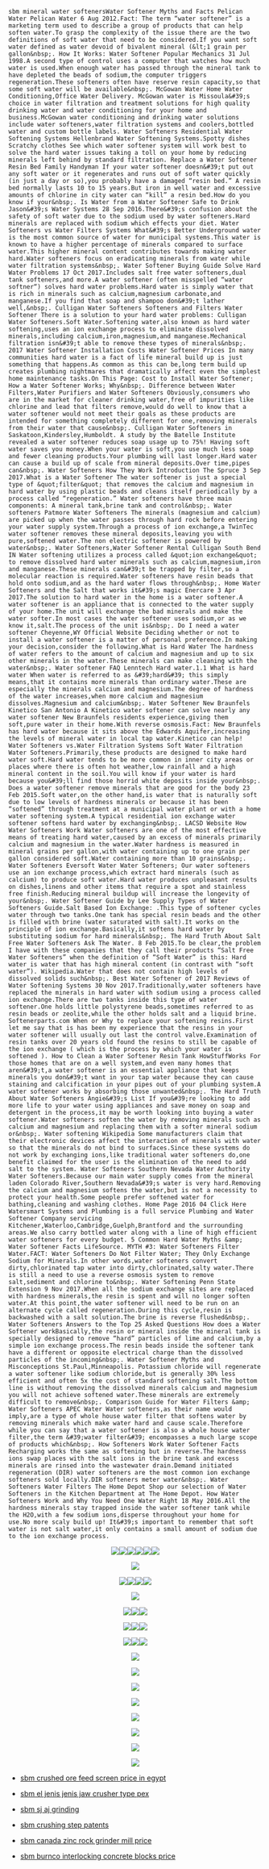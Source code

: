 
```
sbm mineral water softenersWater Softener Myths and Facts Pelican Water Pelican Water 6 Aug 2012.Fact: The term “water softener” is a marketing term used to describe a group of products that can help soften water.To grasp the complexity of the issue there are the two definitions of soft water that need to be considered.If you want soft water defined as water devoid of bivalent mineral (&lt;1 grain per gallon&nbsp;. How It Works: Water Softener Popular Mechanics 31 Jul 1998.A second type of control uses a computer that watches how much water is used.When enough water has passed through the mineral tank to have depleted the beads of sodium,the computer triggers regeneration.These softeners often have reserve resin capacity,so that some soft water will be available&nbsp;. McGowan Water Home Water Conditioning,Office Water Delivery. McGowan water is Missoula&#39;s choice in water filtration and treatment solutions for high quality drinking water and water conditioning for your home and business.McGowan water conditioning and drinking water solutions include water softeners,water filtration systems and coolers,bottled water and custom bottle labels. Water Softeners Residential Water Softening Systems Hellenbrand Water Softening Systems.Spotty dishes Scratchy clothes See which water softener system will work best to solve the hard water issues taking a toll on your home by reducing minerals left behind by standard filtration. Replace a Water Softener Resin Bed Family Handyman If your water softener doesn&#39;t put out any soft water or it regenerates and runs out of soft water quickly (in just a day or so),you probably have a damaged “resin bed.” A resin bed normally lasts 10 to 15 years.But iron in well water and excessive amounts of chlorine in city water can “kill” a resin bed.How do you know if your&nbsp;. Is Water from a Water Softener Safe to Drink Jason&#39;s Water Systems 28 Sep 2016.There&#39;s confusion about the safety of soft water due to the sodium used by water softeners.Hard minerals are replaced with sodium which effects your diet. Water Softeners vs Water Filters Systems What&#39;s Better Underground water is the most common source of water for municipal systems.This water is known to have a higher percentage of minerals compared to surface water.This higher mineral content contributes towards making water hard.Water softeners focus on eradicating minerals from water while water filtration systems&nbsp;. Water Softener Buying Guide Solve Hard Water Problems 17 Oct 2017.Includes salt free water softeners,dual tank softeners,and more.A water softener (often misspelled “water softner“) solves hard water problems.Hard water is simply water that is rich in minerals such as calcium,magnesium carbonate,and manganese.If you find that soap and shampoo don&#39;t lather well,&nbsp;. Culligan Water Softeners Softeners and Filters Water Softener There is a solution to your hard water problems: Culligan Water Softeners.Soft Water.Softening water,also known as hard water softening,uses an ion exchange process to eliminate dissolved minerals,including calcium,iron,magnesium,and manganese.Mechanical filtration isn&#39;t able to remove these types of minerals&nbsp;. 2017 Water Softener Installation Costs Water Softener Prices In many communities hard water is a fact of life mineral build up is just something that happens.As common as this can be,long term build up creates plumbing nightmares that dramatically affect even the simplest home maintenance tasks.On This Page: Cost to Install Water Softener; How a Water Softener Works; Why&nbsp;. Difference between Water Filters,Water Purifiers and Water Softeners Obviously,consumers who are in the market for cleaner drinking water,free of impurities like chlorine and lead that filters remove,would do well to know that a water softener would not meet their goals as these products are intended for something completely different for one,removing minerals from their water that cause&nbsp;. Culligan Water Softeners in Saskatoon,Kindersley,Humboldt. A study by the Batelle Institute revealed a water softener reduces soap usage up to 75%! Having soft water saves you money.When your water is soft,you use much less soap and fewer cleaning products.Your plumbing will last longer.Hard water can cause a build up of scale from mineral deposits.Over time,pipes can&nbsp;. Water Softeners How They Work Introduction The Spruce 3 Sep 2017.What is a Water Softener The water softener is just a special type of &quot;filter&quot; that removes the calcium and magnesium in hard water by using plastic beads and cleans itself periodically by a process called “regeneration.” Water softeners have three main components: A mineral tank,brine tank and control&nbsp;. Water softeners Patmore Water Softeners The minerals (magnesium and calcium) are picked up when the water passes through hard rock before entering your water supply system.Through a process of ion exchange,a TwinTec water softener removes these mineral deposits,leaving you with pure,softened water.The non electric softener is powered by water&nbsp;. Water Softeners,Water Softener Rental Culligan South Bend IN Water softening utilizes a process called &quot;ion exchange&quot; to remove dissolved hard water minerals such as calcium,magnesium,iron and manganese.These minerals can&#39;t be trapped by filter,so a molecular reaction is required.Water softeners have resin beads that hold onto sodium,and as the hard water flows through&nbsp;. Home Water Softeners and the Salt that works it&#39;s magic Enercare 3 Apr 2017.The solution to hard water in the home is a water softener.A water softener is an appliance that is connected to the water supply of your home.The unit will exchange the bad minerals and make the water softer.In most cases the water softener uses sodium,or as we know it,salt.The process of the unit is&nbsp;. Do I need a water softener Cheyenne,WY Official Website Deciding whether or not to install a water softener is a matter of personal preference.In making your decision,consider the following.What is Hard Water The hardness of water refers to the amount of calcium and magnesium and up to six other minerals in the water.These minerals can make cleaning with the water&nbsp;. Water softener FAQ Lenntech Hard water.1.1 What is hard water When water is referred to as &#39;hard&#39; this simply means,that it contains more minerals than ordinary water.These are especially the minerals calcium and magnesium.The degree of hardness of the water increases,when more calcium and magnesium dissolves.Magnesium and calcium&nbsp;. Water Softener New Braunfels Kinetico San Antonio A Kinetico water softener can solve nearly any water softener New Braunfels residents experience,giving them soft,pure water in their home.With reverse osmosis.Fact: New Braunfels has hard water because it sits above the Edwards Aquifer,increasing the levels of mineral water in local tap water.Kinetico can help! Water Softeners vs.Water Filtration Systems Soft Water Filtration Water Softeners.Primarily,these products are designed to make hard water soft.Hard water tends to be more common in inner city areas or places where there is often hot weather,low rainfall and a high mineral content in the soil.You will know if your water is hard because you&#39;ll find those horrid white deposits inside your&nbsp;. Does a water softener remove minerals that are good for the body 23 Feb 2015.Soft water,on the other hand,is water that is naturally soft due to low levels of hardness minerals or because it has been “softened” through treatment at a municipal water plant or with a home water softening system.A typical residential ion exchange water softener softens hard water by exchanging&nbsp;. LACSD Website How Water Softeners Work Water softeners are one of the most effective means of treating hard water,caused by an excess of minerals primarily calcium and magnesium in the water.Water hardness is measured in mineral grains per gallon,with water containing up to one grain per gallon considered soft.Water containing more than 10 grains&nbsp;. Water Softeners Eversoft Water Water Softeners; Our water softeners use an ion exchange process,which extract hard minerals (such as calcium) to produce soft water.Hard water produces unpleasant results on dishes,linens and other items that require a spot and stainless free finish.Reducing mineral buildup will increase the longevity of your&nbsp;. Water Softener Guide by Lee Supply Types of Water Softeners Guide.Salt Based Ion Exchange: ​.This type of softener cycles water through two tanks.One tank has special resin beads and the other is filled with brine (water saturated with salt).It works on the principle of ion exchange.Basically,it softens hard water by substituting sodium for hard minerals&nbsp;. The Hard Truth About Salt Free Water Softeners Ask The Water. 8 Feb 2015.To be clear,the problem I have with these companies that they call their products “Salt Free Water Softeners” when the definition of “Soft Water” is this: Hard water is water that has high mineral content (in contrast with “soft water”). Wikipedia.Water that does not contain high levels of dissolved solids such&nbsp;. Best Water Softener of 2017 Reviews of Water Softening Systems 30 Nov 2017.Traditionally,water softeners have replaced the minerals in hard water with sodium using a process called ion exchange.There are two tanks inside this type of water softener.One holds little polystyrene beads,sometimes referred to as resin beads or zeolite,while the other holds salt and a liquid brine. Softenerparts.com When or Why to replace your softening resins.First let me say that is has been my experience that the resins in your water softener will usually out last the control valve.Examination of resin tanks over 20 years old found the resins to still be capable of the ion exchange ( which is the process by which your water is softened ). How to Clean a Water Softener Resin Tank HowStuffWorks For those homes that are on a well system,and even many homes that aren&#39;t,a water softener is an essential appliance that keeps minerals you don&#39;t want in your tap water because they can cause staining and calcification in your pipes out of your plumbing system.A water softener works by absorbing those unwanted&nbsp;. The Hard Truth About Water Softeners Angie&#39;s List If you&#39;re looking to add more life to your water using appliances and save money on soap and detergent in the process,it may be worth looking into buying a water softener.Water softeners soften the water by removing minerals such as calcium and magnesium and replacing them with a softer mineral sodium or&nbsp;. Water softening Wikipedia Some manufacturers claim that their electronic devices affect the interaction of minerals with water so that the minerals do not bind to surfaces.Since these systems do not work by exchanging ions,like traditional water softeners do,one benefit claimed for the user is the elimination of the need to add salt to the system. Water Softeners Southern Nevada Water Authority Water Softeners.Because our main water supply comes from the mineral laden Colorado River,Southern Nevada&#39;s water is very hard.Removing the calcium and magnesium softens the water,but is not a necessity to protect your health.Some people prefer softened water for bathing,cleaning and washing clothes. Home Page 2016 04 Click Here Watersmart Systems and Plumbing is a full service Plumbing and Water Softener Company servicing Kitchener,Waterloo,Cambridge,Guelph,Brantford and the surrounding areas.We also carry bottled water along with a line of high efficient water softeners for every budget. 5 Common Hard Water Myths &amp; Water Softener Facts LifeSource. MYTH #3: Water Softeners Filter Water.FACT: Water Softeners Do Not Filter Water; They Only Exchange Sodium for Minerals.In other words,water softeners convert dirty,chlorinated tap water into dirty,chlorinated,salty water.There is still a need to use a reverse osmosis system to remove salt,sediment and chlorine to&nbsp;. Water Softening Penn State Extension 9 Nov 2017.When all the sodium exchange sites are replaced with hardness minerals,the resin is spent and will no longer soften water.At this point,the water softener will need to be run on an alternate cycle called regeneration.During this cycle,resin is backwashed with a salt solution.The brine is reverse flushed&nbsp;. Water Softeners Answers to the Top 25 Asked Questions How does a Water Softener workBasically,the resin or mineral inside the mineral tank is specially designed to remove “hard” particles of lime and calcium,by a simple ion exchange process.The resin beads inside the softener tank have a different or opposite electrical charge than the dissolved particles of the incoming&nbsp;. Water Softener Myths and Misconceptions St.Paul,Minneapolis. Potassium chloride will regenerate a water softener like sodium chloride,but is generally 30% less efficient and often 5x the cost of standard softening salt.The bottom line is without removing the dissolved minerals calcium and magnesium you will not achieve softened water.These minerals are extremely difficult to remove&nbsp;. Comparison Guide for Water Filters &amp; Water Softeners APEC Water Water softeners,as their name would imply,are a type of whole house water filter that softens water by removing minerals which make water hard and cause scale.Therefore while you can say that a water softener is also a whole house water filter,the term &#39;water filter&#39; encompasses a much large scope of products which&nbsp;. How Softeners Work Water Softener Facts Recharging works the same as softening but in reverse.The hardness ions swap places with the salt ions in the brine tank and excess minerals are rinsed into the wastewater drain.Demand initiated regeneration (DIR) water softeners are the most common ion exchange softeners sold locally.DIR softeners meter water&nbsp;. Water Softeners Water Filters The Home Depot Shop our selection of Water Softeners in the Kitchen Department at The Home Depot. How Water Softeners Work and Why You Need One Water Right 18 May 2016.All the hardness minerals stay trapped inside the water softener tank while the H2O,with a few sodium ions,disperse throughout your home for use.No more scaly build up! It&#39;s important to remember that soft water is not salt water,it only contains a small amount of sodium due to the ion exchange process. 
```

<div align="center">
  
<a rel="nofollow" href="https://m.shibang-china.com?f=github&k=sbm+mineral+water+softeners"><img src="https://static.shibang-china.com/en/l.png"></a><img src="https://static.shibang-china.com/en/hw.png"><a rel="nofollow" href="https://m.shibang-china.com/product/?f=github&k=sbm+mineral+water+softeners"><img src="https://static.shibang-china.com/en/p.png"></a><a rel="nofollow" href="https://m.shibang-china.com/cases/?f=github&k=sbm+mineral+water+softeners"><img src="https://static.shibang-china.com/en/c.png"></a><a rel="nofollow" href="https://m.shibang-china.com/news/?f=github&k=sbm+mineral+water+softeners"><img src="https://static.shibang-china.com/en/n.png"></a><a rel="nofollow" href="https://m.shibang-china.com?f=github&k=sbm+mineral+water+softeners"><img src="https://static.shibang-china.com/en/m.png"></a>

<a rel="nofollow" href="https://m.shibang-china.com/product/?f=github&k=sbm+mineral+water+softeners"><img src="https://static.shibang-china.com/en/b.jpg"></a>
  
<a rel="nofollow" href="https://m.shibang-china.com/solution-aggregate.html?f=github&k=sbm+mineral+water+softeners"><img src="https://static.shibang-china.com/en/a.jpg"></a><a rel="nofollow" href="https://m.shibang-china.com/solution-mine.html?f=github&k=sbm+mineral+water+softeners"><img src="https://static.shibang-china.com/en/m.jpg"></a><a rel="nofollow" href="https://m.shibang-china.com/solution-mill.html?f=github&k=sbm+mineral+water+softeners"><img src="https://static.shibang-china.com/en/g.jpg"></a><a rel="nofollow" href="https://m.shibang-china.com/solution-epc.html?f=github&k=sbm+mineral+water+softeners"><img src="https://static.shibang-china.com/en/e.jpg"></a>

<a rel="nofollow" href="https://m.shibang-china.com/product/?f=github&k=sbm+mineral+water+softeners"><img src="https://static.shibang-china.com/en/a-p.png"></a>

<a rel="nofollow" href="https://m.shibang-china.com/product/crusher/c6x.html?f=github&k=sbm+mineral+water+softeners"><img src="https://static.shibang-china.com/en/j.jpg"></a><a rel="nofollow" href="https://m.shibang-china.com/product/crusher/ci5x.html?f=github&k=sbm+mineral+water+softeners"><img src="https://static.shibang-china.com/en/i.jpg"></a><a rel="nofollow" href="https://m.shibang-china.com/product/crusher/hst.html?f=github&k=sbm+mineral+water+softeners"><img src="https://static.shibang-china.com/en/c.jpg"></a>

<a rel="nofollow" href="https://m.shibang-china.com/product/mill/mtw.html?f=github&k=sbm+mineral+water+softeners"><img src="https://static.shibang-china.com/en/mtw.jpg"></a><a rel="nofollow" href="https://m.shibang-china.com/product/mill/scm.html?f=github&k=sbm+mineral+water+softeners"><img src="https://static.shibang-china.com/en/scm.jpg"></a><a rel="nofollow" href="https://m.shibang-china.com/product/mill/lm.html?f=github&k=sbm+mineral+water+softeners"><img src="https://static.shibang-china.com/en/lm.jpg"></a>

<a rel="nofollow" href="https://m.shibang-china.com/product/sand/vsi6x.html?f=github&k=sbm+mineral+water+softeners"><img src="https://static.shibang-china.com/en/6x.jpg"></a><a rel="nofollow" href="https://m.shibang-china.com/product/sand/vu.html?f=github&k=sbm+mineral+water+softeners"><img src="https://static.shibang-china.com/en/vu.jpg"></a><a rel="nofollow" href="https://m.shibang-china.com/product/mobile/klun.html?f=github&k=sbm+mineral+water+softeners"><img src="https://static.shibang-china.com/en/k.jpg"></a>

<a rel="nofollow" href="https://m.shibang-china.com/cases/?f=github&k=sbm+mineral+water+softeners"><img src="https://static.shibang-china.com/en/case.png"></a>

<a rel="nofollow" href="https://m.shibang-china.com/cases/aggregate/202.html?f=github&k=sbm+mineral+water+softeners"><img src="https://static.shibang-china.com/en/c-1.jpg"></a>

<a rel="nofollow" href="https://m.shibang-china.com/cases/aggregate/203.html?f=github&k=sbm+mineral+water+softeners"><img src="https://static.shibang-china.com/en/c-2.jpg"></a>

<a rel="nofollow" href="https://m.shibang-china.com/cases/mill/123.html?f=github&k=sbm+mineral+water+softeners"><img src="https://static.shibang-china.com/en/c-3.jpg"></a>

<a rel="nofollow" href="https://m.shibang-china.com/contact_us.html?f=github&k=sbm+mineral+water+softeners"><img src="https://static.shibang-china.com/en/contact.png"></a>

<a rel="nofollow" href="https://swt.shibang-china.com/?f=github&k=sbm+mineral+water+softeners"><img src="https://static.shibang-china.com/en/chat.png"></a>

<a rel="nofollow" href="https://whatsapp.shibangsoft.com/WhatsApp.php?f=github&k=sbm+mineral+water+softeners"><img src="https://static.shibang-china.com/en/whatsapp.png"></a>

<a rel="nofollow" href="https://m.shibang-china.com/?f=github&k=sbm+mineral+water+softeners"><img src="https://static.shibang-china.com/en/website.png"></a>

</div>


* [sbm crushed ore feed screen price in egypt](sbm%20crushed%20ore%20feed%20screen%20price%20in%20egypt.md)

* [sbm el jenis jenis jaw crusher type pex](sbm%20el%20jenis%20jenis%20jaw%20crusher%20type%20pex.md)

* [sbm sj aj grinding](sbm%20sj%20aj%20grinding.md)

* [sbm crushing step patents](sbm%20crushing%20step%20patents.md)

* [sbm canada zinc rock grinder mill price](sbm%20canada%20zinc%20rock%20grinder%20mill%20price.md)

* [sbm burnco interlocking concrete blocks price](sbm%20burnco%20interlocking%20concrete%20blocks%20price.md)
